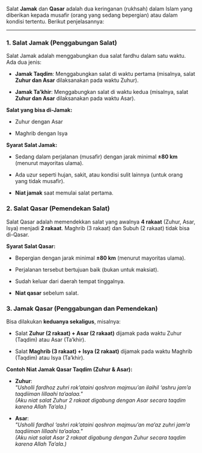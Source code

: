 Salat **Jamak** dan **Qasar** adalah dua keringanan (rukhsah) dalam Islam yang diberikan kepada musafir (orang yang sedang bepergian) atau dalam kondisi tertentu. Berikut penjelasannya:

---

### **1. Salat Jamak (Penggabungan Salat)**

Salat Jamak adalah menggabungkan dua salat fardhu dalam satu waktu. Ada dua jenis:

- **Jamak Taqdim**: Menggabungkan salat di waktu pertama (misalnya, salat **Zuhur dan Asar** dilaksanakan pada waktu Zuhur).
    
- **Jamak Ta’khir**: Menggabungkan salat di waktu kedua (misalnya, salat **Zuhur dan Asar** dilaksanakan pada waktu Asar).
    

**Salat yang bisa di-Jamak:**

- Zuhur dengan Asar
    
- Maghrib dengan Isya
    

**Syarat Salat Jamak:**

- Sedang dalam perjalanan (musafir) dengan jarak minimal **±80 km** (menurut mayoritas ulama).
    
- Ada uzur seperti hujan, sakit, atau kondisi sulit lainnya (untuk orang yang tidak musafir).
    
- **Niat jamak** saat memulai salat pertama.
    

### **2. Salat Qasar (Pemendekan Salat)**

Salat Qasar adalah memendekkan salat yang awalnya **4 rakaat** (Zuhur, Asar, Isya) menjadi **2 rakaat**. Maghrib (3 rakaat) dan Subuh (2 rakaat) tidak bisa di-Qasar.

**Syarat Salat Qasar:**

- Bepergian dengan jarak minimal **±80 km** (menurut mayoritas ulama).
    
- Perjalanan tersebut bertujuan baik (bukan untuk maksiat).
    
- Sudah keluar dari daerah tempat tinggalnya.
    
- **Niat qasar** sebelum salat.
    

### **3. Jamak Qasar (Penggabungan dan Pemendekan)**

Bisa dilakukan **keduanya sekaligus**, misalnya:

- Salat **Zuhur (2 rakaat) + Asar (2 rakaat)** dijamak pada waktu Zuhur (Taqdim) atau Asar (Ta’khir).
    
- Salat **Maghrib (3 rakaat) + Isya (2 rakaat)** dijamak pada waktu Maghrib (Taqdim) atau Isya (Ta’khir).
    

**Contoh Niat Jamak Qasar Taqdim (Zuhur & Asar):**

- **Zuhur**:  
    _"Usholli fardhoz zuhri rok’ataini qoshron majmuu’an ilaihil ‘ashru jam’a taqdiiman lillaahi ta’aalaa."_  
    _(Aku niat salat Zuhur 2 rakaat digabung dengan Asar secara taqdim karena Allah Ta’ala.)_
    
- **Asar**:  
    _"Usholli fardhol ‘ashri rok’ataini qoshron majmuu’an ma’az zuhri jam’a taqdiiman lillaahi ta’aalaa."_  
    _(Aku niat salat Asar 2 rakaat digabung dengan Zuhur secara taqdim karena Allah Ta’ala.)_